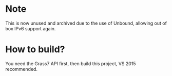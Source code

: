 # Note
This is now unused  and archived due to the use of Unbound, allowing out of box IPv6 support again.
# How to build?
You need the Grass7 API first, then build this project, VS 2015 recommended.
